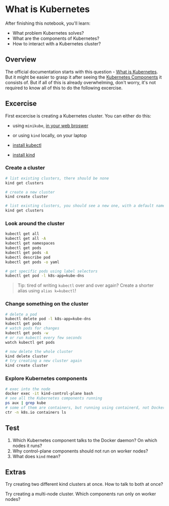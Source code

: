 What is Kubernetes
==================

After finishing this notebook, you'll learn:
* What problem Kubernetes solves?
* What are the components of Kubernetes?
* How to interact with a Kubernetes cluster?

## Overview

The official documentation starts with this question - [What is Kubernetes](https://kubernetes.io/docs/concepts/overview/what-is-kubernetes/).
But it might be easier to grasp it after seeing the [Kubernetes Components](https://kubernetes.io/docs/concepts/overview/components/) it consists of.
But if all of this is already overwhelming, don't worry, it's not required to know all of this to do the following excercise.

## Excercise

First excercise is creating a Kubernetes cluster. You can either do this:
* using `minikube`, [in your web broswer](https://kubernetes.io/docs/tutorials/kubernetes-basics/create-cluster/cluster-interactive/)
* or using `kind` locally, on your laptop

* [install kubectl](https://kubernetes.io/docs/tasks/tools/install-kubectl-linux/)
* [install kind](https://kind.sigs.k8s.io/docs/user/quick-start/#installation)

### Create a cluster

```bash
# list existing clusters, there should be none
kind get clusters

# create a new cluster
kind create cluster

# list existing clusters, you should see a new one, with a default name
kind get clusters
```

### Look around the cluster

```bash
kubectl get all
kubectl get all -A
kubectl get namespaces
kubectl get pods
kubectl get pods -A
kubectl describe pod
kubectl get pods -o yaml

# get specific pods using label selectors
kubectl get pod -l k8s-app=kube-dns
```

> Tip: tired of writing `kubectl` over and over again? Create
> a shorter alias using `alias k=kubectl`!

### Change something on the cluster

```bash
# delete a pod
kubectl delete pod -l k8s-app=kube-dns
kubectl get pods
# watch pods for changes
kubectl get pods -w
# or run kubectl every few seconds
watch kubectl get pods

# now delete the whole cluster
kind delete cluster
# try creating a new cluster again
kind create cluster
```

### Explore Kubernetes components

```bash
# exec into the node
docker exec -it kind-control-plane bash
# see all the Kubernetes components running
ps aux | grep kube
# some of them are containers, but running using containerd, not Docker
ctr -n k8s.io containers ls
```

## Test

1. Which Kubernetes component talks to the Docker daemon? On which nodes it runs?
1. Why control-plane components should not run on worker nodes?
1. What does `kind` mean?

## Extras

Try creating two different kind clusters at once. How to talk to both at once?

Try creating a multi-node cluster. Which components run only on worker nodes?
